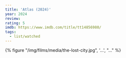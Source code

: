 ```yaml
---
title: 'Atlas (2024)'
year: 2024
review: 
rating: 5
imdb: https://www.imdb.com/title/tt14856980/
tags:
  - list/watched
---
```


{% figure "/img/films/media/the-lost-city.jpg", '...', "..." %}
